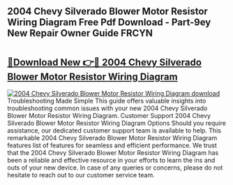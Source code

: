 ## 2004 Chevy Silverado Blower Motor Resistor Wiring Diagram Free Pdf Download - Part-9ey New Repair Owner Guide FRCYN

# <h2><a href="http://dfjk09.blite.top/?on=2004+Chevy+Silverado+Blower+Motor+Resistor+Wiring+Diagram">🔗Download New 👉🔴 2004 Chevy Silverado Blower Motor Resistor Wiring Diagram</a></h2>

[![2004 Chevy Silverado Blower Motor Resistor Wiring Diagram download](https://i.imgur.com/lujVjoI.png)](http://dfjk09.blite.top/?on=2004+Chevy+Silverado+Blower+Motor+Resistor+Wiring+Diagram)
Troubleshooting Made Simple This guide offers valuable insights into troubleshooting common issues with your new 2004 Chevy Silverado Blower Motor Resistor Wiring Diagram. Customer Support 2004 Chevy Silverado Blower Motor Resistor Wiring Diagram Options Should you require assistance, our dedicated customer support team is available to help. This remarkable 2004 Chevy Silverado Blower Motor Resistor Wiring Diagram features list of features for seamless and efficient performance. We trust that the 2004 Chevy Silverado Blower Motor Resistor Wiring Diagram has been a reliable and effective resource in your efforts to learn the ins and outs of your new device. In case of any queries or concerns, please do not hesitate to reach out to our customer service team.
